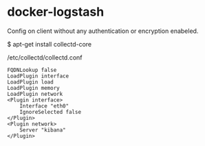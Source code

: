 docker-logstash
===============

Config on client without any authentication or encryption enabeled.

$ apt-get install collectd-core

/etc/collectd/collectd.conf

    FQDNLookup false
    LoadPlugin interface
    LoadPlugin load
    LoadPlugin memory
    LoadPlugin network
    <Plugin interface>
        Interface "eth0"
        IgnoreSelected false
    </Plugin>
    <Plugin network>
        Server "kibana"
    </Plugin>
